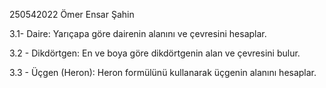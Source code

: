 250542022
Ömer Ensar Şahin

3.1- Daire:
Yarıçapa göre dairenin alanını ve çevresini hesaplar.

3.2 - Dikdörtgen:
En ve boya göre dikdörtgenin alan ve çevresini bulur.

3.3 - Üçgen (Heron):
Heron formülünü kullanarak üçgenin alanını hesaplar.
